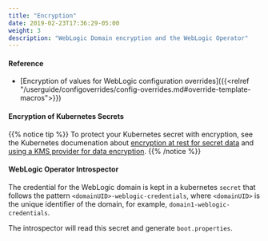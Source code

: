 ```yaml
---
title: "Encryption"
date: 2019-02-23T17:36:29-05:00
weight: 3
description: "WebLogic Domain encryption and the WebLogic Operator"
---
```


#### Reference
* [Encryption of values for WebLogic configuration overrides]({{<relref "/userguide/configoverrides/config-overrides.md#override-template-macros">}})

#### Encryption of Kubernetes Secrets

{{% notice tip %}}
To protect your Kubernetes secret with encryption, see the Kubernetes documenation about
[encryption at rest for secret data](https://kubernetes.io/docs/tasks/administer-cluster/encrypt-data/)
and [using a KMS provider for data encryption](https://kubernetes.io/docs/tasks/administer-cluster/encrypt-data/).
{{% /notice %}}

#### WebLogic Operator Introspector

The credential for the WebLogic domain is kept in a kubernetes `secret` that
follows the pattern `<domainUID>-weblogic-credentials`, where `<domainUID>` is
the unique identifier of the domain, for example, `domain1-weblogic-credentials`.

The introspector will read this secret and generate `boot.properties`.
